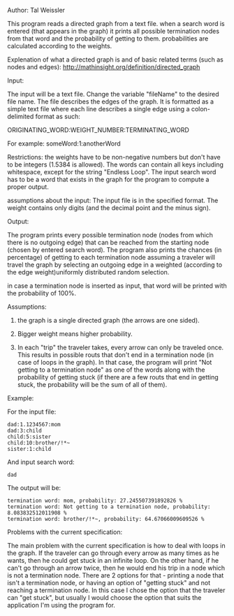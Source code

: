 Author: Tal Weissler

This program reads a directed graph from a text file. when a search word is entered (that appears in the graph) it prints all possible termination nodes from that word  and the probability of getting to them. probabilities are calculated according to the weights.

Explenation of what a directed graph is and of basic related terms (such as nodes and edges):
http://mathinsight.org/definition/directed_graph

Input:

The input will be a text file. Change the variable "fileName" to the desired file name.
The file describes the edges of the graph. It is formatted as a simple text file where each line describes a single edge using a colon-delimited format as such:

ORIGINATING_WORD:WEIGHT_NUMBER:TERMINATING_WORD

For example:       someWord:1:anotherWord

Restrictions: the weights have to be non-negative numbers but don't have to be integers (1.5384 is allowed).
The words can contain all keys including whitespace, except for the string "Endless Loop".
The input search word has to be a word that exists in the graph for the program to compute a proper output.

assumptions about the input: The input file is in the specified format. The weight contains only digits (and the decimal point and the minus sign).   

Output:

The program prints every possible termination node (nodes from which there is no outgoing edge) that can be reached from the starting node (chosen by entered search word). The program also prints the chances (in percentage) of getting to each termination node assuming a traveler will travel the graph by selecting an outgoing edge in a weighted (according to the edge weight)uniformly distributed random selection.

in case a termination node is inserted as input, that word will be printed with the probability of 100%. 


Assumptions:

1. the graph is a single directed graph (the arrows are one sided).

2. Bigger weight means higher probability.

3. In each "trip" the traveler takes, every arrow can only be traveled once. 
This results in possible routs that don't end in a termination node (in case of loops in the graph). In that case, the program will print "Not getting to a termination node" as one of the words along with the probability of getting stuck (if there are a few routs that end in getting stuck, the probability will be the sum of all of them).

Example:

For the input file:

	dad:1.1234567:mom
	dad:3:child
	child:5:sister
	child:10:brother/!*~
	sister:1:child
	
And input search word:

	dad
	
The output will be:

	termination word: mom, probability: 27.245507391892826 %
	termination word: Not getting to a termination node, probability: 8.083832512011908 %
	termination word: brother/!*~, probability: 64.67066009609526 %

Problems with the current specification:

The main problem with the current specification is how to deal with loops in the graph. If the traveler can go through every arrow as many times as he wants, then he could get stuck in an infinite loop. On the other hand, if he can't go through an arrow twice, then he would end his trip in a node which is not a termination node. There are 2 options for that - printing a node that isn't a termination node, or having an option of "getting stuck" and not reaching a termination node.
In this case I chose the option that the traveler can "get stuck", but usually I would choose the option that suits the application I'm using the program for.




